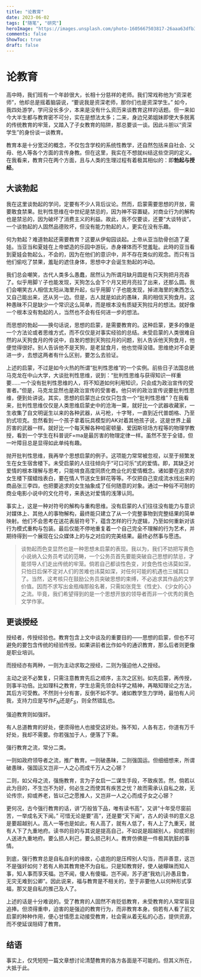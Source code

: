 ```yaml
---
title: "论教育"
date: 2023-06-02
tags: ["随笔", "研究"]
heroImage: "https://images.unsplash.com/photo-1605667503817-26aaa63dfb35?ixlib=rb-4.0.3&ixid=M3wxMjA3fDB8MHxwaG90by1wYWdlfHx8fGVufDB8fHx8fA%3D%3D&auto=format&fit=crop&w=1471&q=80"
comments: false
ShowToc: true
draft: false
---
```


# 论教育

高中時，我们班有一个年龄很大，长相十分慈祥的老师。我们常戏称他为“资深老师”，他却总是摇着脑袋说，“要说我是资深老师，那你们也是资深学生。” 如今，我四处游学，学问没长多少，本来是没有什么资历来谈教育这样的话题。但一来如今大半生都与教育密不可分，实在是想法太多；二来，身边兄弟姐妹即使大多脱离的传统教育的牢笼，又踏入了子女教育的陷阱，那总要谈一谈。因此斗胆以“资深学生”的身份谈一谈教育。

教育本是十分宽泛的概念，不仅包含学校的系统性教学，还自然包括来自社会、父母、他人等各个方面的言传身教。但在这里，我实在不想就纠结这些空洞的定义。在我看来，教育只在两个方面，且与人类的生理过程有着极其相似的：即**勃起与授经**。

## 大谈勃起

我在这里谈勃起的学问，定要有不少人背后议论。然而，启蒙需要思想的开放，需要敢食禁果。批判性思维在中世纪是禁忌的，因为神不容置疑。对商业行为的解构也是禁忌的，因为破坏了消费主义的利益。故此，我不仅要谈，还要“大谈特谈”。一个谈勃起的人固然品德败坏，但没有能力勃起的人，更实在没有乐趣。

何为勃起？难道勃起还需要教育？这要从伊甸园谈起。上帝从亚当肋骨创造了夏娃。当亚当和夏娃在上帝塑造的乐园中游玩，赤身裸体而不觉羞耻。此時的亚当看到夏娃会勃起么，不会的，因为在他们的意识中，并不存在类似的观念。而只有当他们偷吃了禁果，羞耻的遮住身体，思想中才会诞生勃起的冲动。

我们总会嘲笑，古代人类多么愚蠢，居然认为所谓月缺月圆是有只天狗把月亮吞了。似乎用脚丫子也能发现，天狗怎么会下个月又把月亮拉了出来，还那么圆。我们会嘲笑古人相信太阳从海里升起，似乎用脚丫子也能发现，掉进海里的東西怎么又自己能出来，还从另一边。但是，古人就是如此的愚昧，真的相信天狗食月。这种愚昧不只是缺少一个常识这么简单，而是根本没有质疑天狗拉月的想法。就好像一个根本没有勃起的人，当然也不会有任何进一步的想法。

而思想的勃起——换句话说，思想的启蒙，是需要教育的。这种启蒙，更多的像是一个方法论或者思维方式，而不仅仅是对事实经验的总结。未受启蒙的人类很难自然的从天狗食月的传说中，自发的想到天狗拉月的问题，别人告诉他天狗食月，他便觉得很好。别人告诉他不是天狗，是老鼠食月，他也觉得没错。思维绝对不会更进一步，去想这两者有什么区别，要怎么去验证。

上述的启蒙，不过是如今火热的所谓“批判性思维”的一个实例。前些日子法国总统马克龙在中山大学，大谈批判性思维，说到：“批判性思维与获得知识一样重要……一个没有批判性思维的人，将不知道如何利用知识，只会成为政治宣传的受害者。”但是，马克龙显然也是政治宣传的受害者。他只听的政治宣传说要批判性思维，便到处讲说。其实，思想的启蒙岂止仅仅只包含一个“批判性思维”？在我看来，批判性思维仅仅是人类思维启蒙史中的沧海一粟，就好比一个武器收藏家，一生收集了自文明诞生以来的各种武器，从弓枪，十字弩，一直到近代普朗格、乃至豹式坦克。忽然看到一个孩子拿着玩具模型的AK对着其他孩子说，这是世界上最厉害的武器一样。就好比一个每天解各种哈密顿量、爱因斯坦场方程等的物理学教授，看到一个学生在科普说F=ma是最厉害的物理定律一样。虽然不至于全错，但一叶障目总是显得如此单纯有趣。

抛开批判性思维，我再举个思想启蒙的例子。这项能力常常被忽视，以至于频繁发生在女生宿舍楼下。未受启蒙的人往往倾向于“可口可乐”式的爱情。即，其缺乏对爱情的根本理解与思考，只能啃食高度同质化商业化的爱情概念。诸如要在追求的女生楼下摆蜡烛表白，要在情人节送女生鲜花等等。不仅把自己变成流水线出来的商品张三李四，也把要追求的女生抽象成了任何随意的对象。通过一种俗不可耐的商业电影小说中的文化符号，来表达对爱情的浅薄认同。

事实上，这是一种对符号的解构与重构思维。没有启蒙的人们往往没有能力与意识对媒体上、其他人的事物解构，最终能只建立了从一个完整事物到完整结果的简单映射。他们不会思考在送花表层符号下，蕴含怎样的行为逻辑，乃至如何重新对该行为模式重构与包装。最后仅能不停地重复着一个自己完全不理解的行为艺术，并期待得到一个展现在公众媒体上的与之对应的完美结果。最终必然事与愿违。

> 谈勃起而色变显然也是一种思想未启蒙的表现。我以为，我们不妨把写黄色小说纳入公务员考试的范畴，一个公务员首先要能突破自己思想的禁忌，才能领导人们走出传统的牢笼。倘若自己都谈性色变，对食色性也讳莫如深，只怕日后保不定对人们的苦难也讳莫如深，对任何可能的机遇也三缄其口了。当然，这考核只在鼓励公务员突破思想的束缚，不必追求其作品的文学价值。因而不求写出金瓶梅那般名著，只需如张竞生《性史》、《少女的心》之流。毕竟，我们希望得到的是一个思想开放的领导者而非一个优秀的黄色文学作家。

## 更谈授经

授经者，传授经验也。教育包含上文中谈及的重要目的——思想的启蒙，但也不可避免的要包含传统的经验传授。如果讲前者比作如今的通识教育，那么后者则更像是职业培训。

而授经亦有两种，一则为主动求取之授经，二则为强迫他人之授经。

主动之说不必繁复，只需注意教育先后之顺序，主次之区别。如先启蒙，再传授，则事半功倍。比如理科之教育，学生总需先领会科学之精神，再略知理论之方法，其后方可受教。不然则十分有害，反倒不如不学。诸如教学生力学時，最怕有人问我，支持力应是写作$F_N$还是$F_S$，则全然错乱也。

强迫教育则如强奸。

有人总道教育的好处，便须得他人也接受这好处。殊不知，人各有志，你道有万千好处，我却不需要。你若强加于人，便落了下乘。

强行教育之流，常分二类。

一则如政府领导者之流，推广教育。一则破愚昧，二则强国运。但细细想来，所谓破愚昧，强国运又岂非一人之心而成千万人之心铘？

二则，如父母之流，强施教育，言为子女启一二谋生手段，不致疾苦。然，倘若以此为目的，不生岂不为好，何必生之而使其有疾苦之忧？故而需承认自私之故，无论传宗，抑或养老，皆以己之愿推人，又岂非一人之心而成子女之心铘？

更何况，古今强行教育的话，讲“万般皆下品，唯有读书高”，又讲“十年受尽窗前苦，一举成名天下闻。” 可惜无论是要“高”，还是要“天下闻”，古人的读书的意义总是要超越别人。高人一等也是如此，有人高了，就有人低了，有人上了九重天，就有人下了九重地府。读书的目的与其说是提高自己，不如说是超越别人，抑或把别人送进九重地府。要么损人利己，要么损己利人。教育仿佛是一件极其肮脏的事情。

到底，强行教育总是自私自利的缘故，心底抱的是压榨别人勾当，而非善意，这岂不是强奸如何？若有人称其教育绝不为自私，只是知教育好，使人破矇昧而知人事，知人事而享天福。岂不闻，傻人有傻福，岂不闻，苏子道“我劝儿孙愚且鲁，无灾无难到公卿”。因此说来，福与教育是不相关的，至于非要他人以何种形式享福，那又是自私的推己及人了。

上述的话是十分难说的。受了教育的人固然不肯贬低教育，未受教育的人常常盲目追捧。但须得重申，迫害的是强迫的教育行为，而非教育本身。倘若有人看了前文启蒙的种种作用，便心甘情愿主动接受教育，社会需从着无私的心态，提供资源，而不使延误阻碍了教育。

## 结语

事实上，仅凭短短一篇文章想讨论清楚教育的各方各面是不可能的。但其义所在，大抵于此。
